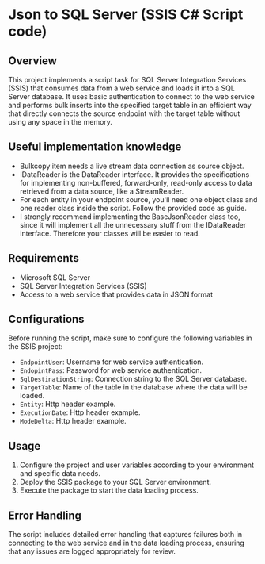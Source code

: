 # Json to SQL Server (SSIS C# Script code)

## Overview
This project implements a script task for SQL Server Integration Services (SSIS) that consumes data from a web service and loads it into a SQL Server database. It uses basic authentication to connect to the web service and performs bulk inserts into the specified target table in an efficient way that directly connects the source endpoint with the target table without using any space in the memory. 

## Useful implementation knowledge 
- Bulkcopy item needs a live stream data connection as source object.
- IDataReader is the DataReader interface. It provides the specifications for implementing non-buffered, forward-only, read-only access to data retrieved from a data source, like a StreamReader.
- For each entity in your endpoint source, you'll need one object class and one reader class inside the script. Follow the provided code as guide.
- I strongly recommend implementing the BaseJsonReader class too, since it will implement all the unnecessary stuff from the IDataReader interface. Therefore your classes will be easier to read.

## Requirements
- Microsoft SQL Server
- SQL Server Integration Services (SSIS)
- Access to a web service that provides data in JSON format

## Configurations
Before running the script, make sure to configure the following variables in the SSIS project:
- `EndpointUser`: Username for web service authentication.
- `EndopintPass`: Password for web service authentication.
- `SqlDestinationString`: Connection string to the SQL Server database.
- `TargetTable`: Name of the table in the database where the data will be loaded.
- `Entity`: Http header example.
- `ExecutionDate`: Http header example.
- `ModeDelta`: Http header example.

## Usage
1. Configure the project and user variables according to your environment and specific data needs.
2. Deploy the SSIS package to your SQL Server environment.
3. Execute the package to start the data loading process.

## Error Handling
The script includes detailed error handling that captures failures both in connecting to the web service and in the data loading process, ensuring that any issues are logged appropriately for review.
